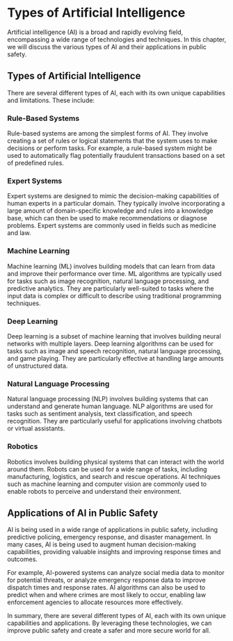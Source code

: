 Types of Artificial Intelligence
===================================================================================================

Artificial intelligence (AI) is a broad and rapidly evolving field, encompassing a wide range of technologies and techniques. In this chapter, we will discuss the various types of AI and their applications in public safety.

Types of Artificial Intelligence
--------------------------------

There are several different types of AI, each with its own unique capabilities and limitations. These include:

### Rule-Based Systems

Rule-based systems are among the simplest forms of AI. They involve creating a set of rules or logical statements that the system uses to make decisions or perform tasks. For example, a rule-based system might be used to automatically flag potentially fraudulent transactions based on a set of predefined rules.

### Expert Systems

Expert systems are designed to mimic the decision-making capabilities of human experts in a particular domain. They typically involve incorporating a large amount of domain-specific knowledge and rules into a knowledge base, which can then be used to make recommendations or diagnose problems. Expert systems are commonly used in fields such as medicine and law.

### Machine Learning

Machine learning (ML) involves building models that can learn from data and improve their performance over time. ML algorithms are typically used for tasks such as image recognition, natural language processing, and predictive analytics. They are particularly well-suited to tasks where the input data is complex or difficult to describe using traditional programming techniques.

### Deep Learning

Deep learning is a subset of machine learning that involves building neural networks with multiple layers. Deep learning algorithms can be used for tasks such as image and speech recognition, natural language processing, and game playing. They are particularly effective at handling large amounts of unstructured data.

### Natural Language Processing

Natural language processing (NLP) involves building systems that can understand and generate human language. NLP algorithms are used for tasks such as sentiment analysis, text classification, and speech recognition. They are particularly useful for applications involving chatbots or virtual assistants.

### Robotics

Robotics involves building physical systems that can interact with the world around them. Robots can be used for a wide range of tasks, including manufacturing, logistics, and search and rescue operations. AI techniques such as machine learning and computer vision are commonly used to enable robots to perceive and understand their environment.

Applications of AI in Public Safety
-----------------------------------

AI is being used in a wide range of applications in public safety, including predictive policing, emergency response, and disaster management. In many cases, AI is being used to augment human decision-making capabilities, providing valuable insights and improving response times and outcomes.

For example, AI-powered systems can analyze social media data to monitor for potential threats, or analyze emergency response data to improve dispatch times and response rates. AI algorithms can also be used to predict when and where crimes are most likely to occur, enabling law enforcement agencies to allocate resources more effectively.

In summary, there are several different types of AI, each with its own unique capabilities and applications. By leveraging these technologies, we can improve public safety and create a safer and more secure world for all.
